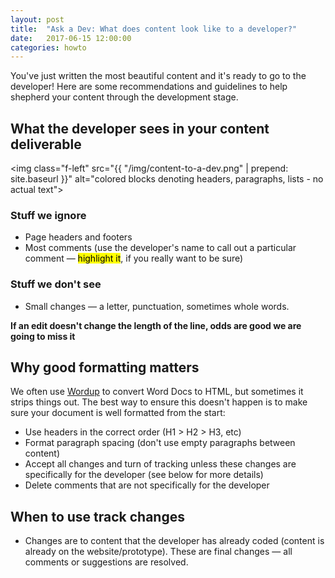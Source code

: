 ```yaml
---
layout: post
title:  "Ask a Dev: What does content look like to a developer?"
date:   2017-06-15 12:00:00
categories: howto
---
```


You've just written the most beautiful content and it's ready to go to the developer! Here are some recommendations and guidelines to help shepherd your content through the development stage.

## What the developer sees in your content deliverable
<img class="f-left" src="{{ "/img/content-to-a-dev.png" | prepend: site.baseurl }}" alt="colored blocks denoting headers, paragraphs, lists - no actual text">
### Stuff we ignore
* Page headers and footers
* Most comments (use the developer's name to call out a particular comment &mdash; <mark>highlight it</mark>, if you really want to be sure)

### Stuff we don't see
* Small changes &mdash; a letter, punctuation, sometimes whole words.

**If an edit doesn't change the length of the line, odds are good we are going to miss it**

## Why good formatting matters
We often use [Wordup](https://communicatehealth.github.io/wordup/) to convert Word Docs to HTML, but sometimes it strips things out. The best way to ensure this doesn't happen is to make sure your document is well formatted from the start:
* Use headers in the correct order (H1 > H2 > H3, etc)
* Format paragraph spacing (don't use empty paragraphs between content)
* Accept all changes and turn of tracking unless these changes are specifically for the developer (see below for more details)
* Delete comments that are not specifically for the developer

## When to use track changes
* Changes are to content that the developer has already coded (content is already on the website/prototype). These are final changes &mdash; all comments or suggestions are resolved.